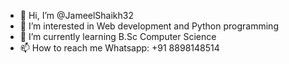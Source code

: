 - 👋 Hi, I’m @JameelShaikh32
- 👀 I’m interested in Web development and Python programming
- 🌱 I’m currently learning B.Sc Computer Science
- 📫 How to reach me Whatsapp: +91 8898148514

<!---
JameelShaikh32/JameelShaikh32 is a ✨ special ✨ repository because its `README.md` (this file) appears on your GitHub profile.
You can click the Preview link to take a look at your changes.
--->
